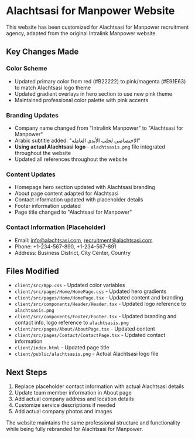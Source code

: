# Alachtsasi for Manpower Website

This website has been customized for Alachtsasi for Manpower recruitment agency, adapted from the original Intralink Manpower website.

## Key Changes Made

### Color Scheme
- Updated primary color from red (#B22222) to pink/magenta (#E91E63) to match Alachtsasi logo theme
- Updated gradient overlays in hero section to use new pink theme
- Maintained professional color palette with pink accents

### Branding Updates
- Company name changed from "Intralink Manpower" to "Alachtsasi for Manpower"
- Arabic subtitle added: "الاختصاصي لجلب الأيدي العاملة"
- **Using actual Alachtsasi logo** - `alachtsasis.png` file integrated throughout the website
- Updated all references throughout the website

### Content Updates
- Homepage hero section updated with Alachtsasi branding
- About page content adapted for Alachtsasi
- Contact information updated with placeholder details
- Footer information updated
- Page title changed to "Alachtsasi for Manpower"

### Contact Information (Placeholder)
- Email: info@alachtsasi.com, recruitment@alachtsasi.com
- Phone: +1-234-567-890, +1-234-567-891
- Address: Business District, City Center, Country

## Files Modified
- `client/src/App.css` - Updated color variables
- `client/src/pages/Home/HomePage.css` - Updated hero gradients
- `client/src/pages/Home/HomePage.tsx` - Updated content and branding
- `client/src/components/Header/Header.tsx` - Updated logo reference to `alachtsasis.png`
- `client/src/components/Footer/Footer.tsx` - Updated branding and contact info, logo reference to `alachtsasis.png`
- `client/src/pages/About/AboutPage.tsx` - Updated content
- `client/src/pages/Contact/ContactPage.tsx` - Updated contact information
- `client/index.html` - Updated page title
- `client/public/alachtsasis.png` - Actual Alachtsasi logo file

## Next Steps
1. Replace placeholder contact information with actual Alachtsasi details
2. Update team member information in About page
3. Add actual company address and location details
4. Customize service descriptions if needed
5. Add actual company photos and images

The website maintains the same professional structure and functionality while being fully rebranded for Alachtsasi for Manpower.
